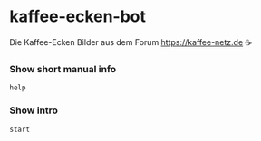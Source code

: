 # kaffee-ecken-bot
Die Kaffee-Ecken Bilder aus dem Forum https://kaffee-netz.de ☕️

### Show short manual info
```
help
```

### Show intro
```
start
```

